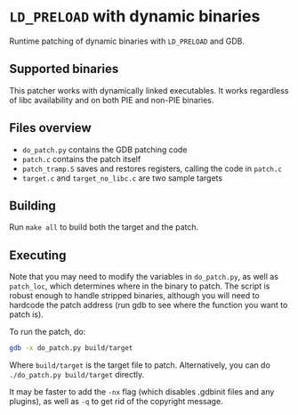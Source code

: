 # `LD_PRELOAD` with dynamic binaries

Runtime patching of dynamic binaries with `LD_PRELOAD` and GDB.

## Supported binaries

This patcher works with dynamically linked executables. It works regardless of
libc availability and on both PIE and non-PIE binaries.

## Files overview

- `do_patch.py` contains the GDB patching code
- `patch.c` contains the patch itself
- `patch_tramp.S` saves and restores registers, calling the code in `patch.c`
- `target.c` and `target_no_libc.c` are two sample targets

## Building

Run `make all` to build both the target and the patch.

## Executing

Note that you may need to modify the variables in `do_patch.py`, as well as
`patch_loc`, which determines where in the binary to patch. The script is
robust enough to handle stripped binaries, although you will need to hardcode
the patch address (run gdb to see where the function you want to patch is).

To run the patch, do:

```sh
gdb -x do_patch.py build/target
```

Where `build/target` is the target file to patch. Alternatively, you can do
`./do_patch.py build/target` directly.

It may be faster to add the `-nx` flag (which disables .gdbinit files and any
plugins), as well as `-q` to get rid of the copyright message.
